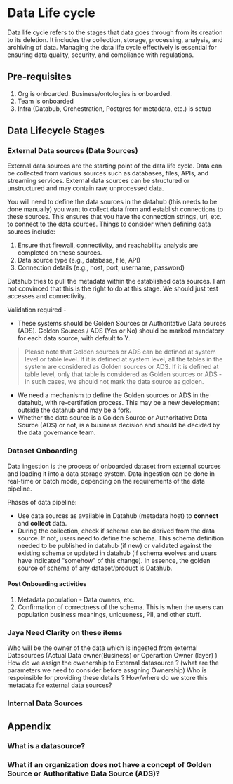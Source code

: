 # Data Life cycle

Data life cycle refers to the stages that data goes through from its creation to its deletion. It includes the collection, storage, processing, analysis, and archiving of data. Managing the data life cycle effectively is essential for ensuring data quality, security, and compliance with regulations.

## Pre-requisites

1. Org is onboarded. Business/ontologies is onboarded.
2. Team is onboarded
3. Infra (Databub, Orchestration, Postgres for metadata, etc.) is setup

## Data Lifecycle Stages

### External Data sources (Data Sources)

External data sources are the starting point of the data life cycle. Data can be collected from various sources such as databases, files, APIs, and streaming services. External data sources can be structured or unstructured and may contain raw, unprocessed data.

You will need to define the data sources in the datahub (this needs to be done manually) you want to collect data from and establish connections to these sources. This ensures that you have the connection strings, uri, etc. to connect to the data sources. Things to consider when defining data sources include:
1. Ensure that firewall, connectivity, and reachability analysis are completed on these sources.
2. Data source type (e.g., database, file, API)
3. Connection details (e.g., host, port, username, password)

Datahub tries to pull the metadata within the established data sources. I am not convinced that this is the right to do at this stage. We should just test accesses and connectivity.

Validation required -
* These systems should be Golden Sources or Authoritative Data sources (ADS). Golden Sources / ADS (Yes or No) should be marked mandatory for each data source, with default to Y. 
> Please note that Golden sources or ADS can be defined at system level or table level. If it is defined at system level, all the tables in the system are considered as Golden sources or ADS. If it is defined at table level, only that table is considered as Golden sources or ADS - in such cases, we should not mark the data source as golden.
* We need a mechanism to define the Golden sources or ADS in the datahub, with re-certifation process. This may be a new development outside the datahub and may be a fork. 
* Whether the data source is a Golden Source or Authoritative Data Source (ADS) or not, is a business decision and should be decided by the data governance team.

### Dataset Onboarding

Data ingestion is the process of onboarded dataset from external sources and loading it into a data storage system. Data ingestion can be done in real-time or batch mode, depending on the requirements of the data pipeline.

Phases of data pipeline:

- Use data sources as available in Datahub (metadata host) to **connect** and **collect** data.
- During the collection, check if schema can be derived from the data source. If not, users need to define the schema. This schema definition needed to be published in datahub (if new) or validated against the existing schema or updated in datahub (if schema evolves and users have indicated "somehow" of this change). In essence, the golden source of schema of any dataset/product is Datahub.

#### Post Onboarding activities

1. Metadata population - Data owners, etc.
2. Confirmation of correctness of the schema. This is when the users can population business meanings, uniqueness, PII, and other stuff.

### Jaya Need Clarity on these items 
  Who will be the owner of the data which is ingested from  external Datasources (Actual Data owner(Business) or Operartion Owner (layer) )
  How do we assign  the owenership to External datasource ? (what are the parameters we need to consider before assgning Ownership)
  Who is respoinsible for providing these details ?
  How/where  do we store this metadata for external data sources?
  

### Internal Data Sources

## Appendix

### What is a datasource?

### What if an organization does not have a concept of Golden Source or Authoritative Data Source (ADS)?


